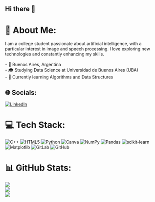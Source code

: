 ## Hi there 👋

# 💫 About Me:
I am a college student passionate about artificial intelligence, with a particular interest in image and speech processing. I love exploring new technologies and constantly enhancing my skills.<br><br>- 📍 Buenos Aires, Argentina<br>- 🎓 Studying Data Science at Universidad de Buenos Aires (UBA)<br>- 🌱 Currently learning Algorithms and Data Structures


## 🌐 Socials:
[![LinkedIn](https://img.shields.io/badge/LinkedIn-%230077B5.svg?logo=linkedin&logoColor=white)](https://linkedin.com/in/candelaria-sturm) 

# 💻 Tech Stack:
![C++](https://img.shields.io/badge/c++-%2300599C.svg?style=for-the-badge&logo=c%2B%2B&logoColor=white) ![HTML5](https://img.shields.io/badge/html5-%23E34F26.svg?style=for-the-badge&logo=html5&logoColor=white) ![Python](https://img.shields.io/badge/python-3670A0?style=for-the-badge&logo=python&logoColor=ffdd54) ![Canva](https://img.shields.io/badge/Canva-%2300C4CC.svg?style=for-the-badge&logo=Canva&logoColor=white) ![NumPy](https://img.shields.io/badge/numpy-%23013243.svg?style=for-the-badge&logo=numpy&logoColor=white) ![Pandas](https://img.shields.io/badge/pandas-%23150458.svg?style=for-the-badge&logo=pandas&logoColor=white) ![scikit-learn](https://img.shields.io/badge/scikit--learn-%23F7931E.svg?style=for-the-badge&logo=scikit-learn&logoColor=white) ![Matplotlib](https://img.shields.io/badge/Matplotlib-%23ffffff.svg?style=for-the-badge&logo=Matplotlib&logoColor=black) ![GitLab](https://img.shields.io/badge/gitlab-%23181717.svg?style=for-the-badge&logo=gitlab&logoColor=white) ![GitHub](https://img.shields.io/badge/github-%23121011.svg?style=for-the-badge&logo=github&logoColor=white)
# 📊 GitHub Stats:
![](https://github-readme-stats.vercel.app/api?username=candesturm&theme=dark&hide_border=false&include_all_commits=false&count_private=false)<br/>
![](https://github-readme-streak-stats.herokuapp.com/?user=candesturm&theme=dark&hide_border=false)<br/>
![](https://github-readme-stats.vercel.app/api/top-langs/?username=candesturm&theme=dark&hide_border=false&include_all_commits=false&count_private=false&layout=compact)
